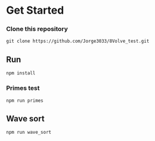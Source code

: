 # Get Started

### Clone this repository

``` git clone https://github.com/Jorge3033/8Volve_test.git ```

## Run 
  ``` npm install ```
### Primes test

  ``` npm run primes ```
## Wave sort 
  ``` npm run wave_sort ```